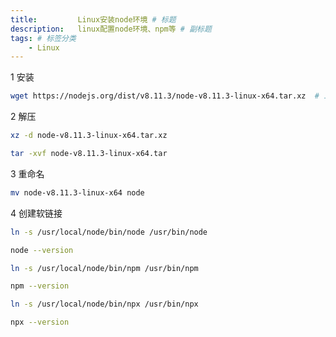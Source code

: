 ```yaml
---
title:         Linux安装node环境 # 标题
description:   linux配置node环境、npm等 # 副标题
tags: # 标签分类
    - Linux
---
```


1 安装
```bash
wget https://nodejs.org/dist/v8.11.3/node-v8.11.3-linux-x64.tar.xz  # 二进制地址（from node website）
```

2 解压
```bash
xz -d node-v8.11.3-linux-x64.tar.xz

tar -xvf node-v8.11.3-linux-x64.tar
```

3 重命名
```bash
mv node-v8.11.3-linux-x64 node
```

4 创建软链接
```bash
ln -s /usr/local/node/bin/node /usr/bin/node

node --version

ln -s /usr/local/node/bin/npm /usr/bin/npm

npm --version

ln -s /usr/local/node/bin/npx /usr/bin/npx

npx --version
```